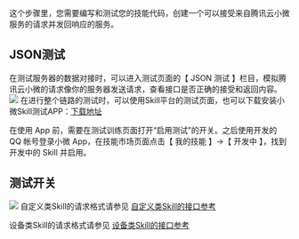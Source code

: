 这个步骤里，您需要编写和测试您的技能代码，创建一个可以接受来自腾讯云小微服务的请求并发回响应的服务。
## JSON测试
在测试服务器的数据对接时，可以进入测试页面的【 JSON 测试 】栏目，模拟腾讯云小微的请求像你的服务器发送请求，查看接口是否正确的接受和返回内容。
![](https://main.qcloudimg.com/raw/dfed844c43432fca52ca7a146623d47b.jpg)
在进行整个链路的测试时，可以使用Skill平台的测试页面，也可以下载安装小微Skill测试APP：[下载地址](超链待补)

在使用 App 前，需要在测试训练页面打开“启用测试”的开关。之后使用开发的 QQ 帐号登录小微 App，在技能市场页面点击【 我的技能 】->【 开发中 】，找到开发中的 Skill 并启用。

## 测试开关
![](https://main.qcloudimg.com/raw/7bc501cf4e47b101f3c48e7d68d6a44f.jpg)
自定义类Skill的请求格式请参见 [自定义类Skill的接口参考](超链待补)

设备类Skill的请求格式请参见 [设备类Skill的接口参考](超链待补)
